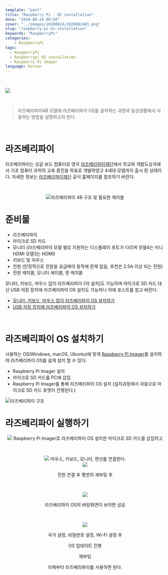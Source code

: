 ```yaml
---
template: "post"
title: "Raspberry Pi - OS installation"
date: "2020-08-24 09:50"
cover: "../images/20200824/2020082401.png"
slug: "raspberry-pi-os-installation"
keywords: "RaspberryPi"
categories:
    - RaspberryPi
tags:
  - RaspberryPi
  - Raspberrypi OS installation
  - Raspberry Pi Imager
language: Korean
---
```

<br />

![](../images/20200824/2020082402.png)

<br />  
  
> 라즈베리파이4B 모델에 라즈베리파이 OS를 설치하는 과정과 일상생활에서 사용하는 방법을 설명하고자 한다.  
  
<br />  
  
# 라즈베리파이  
라즈베리파이는 싱글 보드 컴퓨터로 영국 [라즈베리파이재단](https://www.raspberrypi.org)에서 학교와 개발도상국에서 기초 컴퓨터 과학의 교육 증진을 목표로 개발하였고 4세대 모델까지 출시 된 상태이다. 자세한 정보는 [라즈베리파이재단](https://www.raspberrypi.org/about/) 공식 홈페이지를 참조하기 바란다.

<br />  

<div align="center">  

![라즈베리파이 4B 구조 및 필요한 케이블](../images/20200824/2020082403.gif)
<br />
</div>

# 준비물
- 라즈베리파이
- 마이크로 SD 카드
- 모니터 (라즈베리파이 모델 별로 지원하는 디스플레이 포트가 다르며 모델4는 미니 HDMI 모델3는 HDMI)
- 키보드 및 마우스
- 전원 (안정적으로 전원을 공급해야 동작에 문제 없음, 추천은 2.5A 이상 되는 전원)
- 전원 케이블, 모니터 케이블, 랜 케이블
  
모니터, 키보드, 마우스 없이 라즈베리파이 OS 설치]도 가능하며 마이크로 SD 카드 대신 USB 저장 장치에 라즈베리파이 OS 설치도 가능하니 아래 포스트를 참고 바란다.
  
- [모니터, 키보드, 마우스 없이 라즈베리파이 OS 설치하기]()  
- [USB 저장 장치에 라즈베리파이 OS 설치하기]()  
<br />

# 라즈베리파이 OS 설치하기
사용하는 OS(Windows, macOS, Ubuntu)에 맞게 [Raspberry Pi Imager](https://www.raspberrypi.org/downloads/)를 설치하여 라즈베리파이 OS를 쉽게 설치 할 수 있다.

- Raspberry Pi Imager 설치
- 마이크로 SD 카드를 PC에 삽입
- Raspberry Pi Imager를 통해 라즈베리파이 OS 설치 (설치과정에서 자동으로 마이크로 SD 카드 포맷이 진행된다.)

![라즈베리파이 구조](../images/20200824/2020082404.png "라즈베리파이 구조")
<br />

# 라즈베리파이 실행하기
<div align="center">

![](../images/20200824/2020082405.png)
Raspberry Pi Imager로 라즈베리파이 OS 설치한 마이크로 SD 카드를 삽입하고

<br />

![](../images/20200824/2020082406.png)
마우스, 키보드, 모니터, 랜선를 연결한다.
<br />
![](../images/20200824/2020082407.png)

전원 연결 후 몇번의 재부팅 후

<br />

![](../images/20200824/2020082408.png)

라즈베리파이 OS의 바탕화면이 보이면 성공

<br />

![](../images/20200824/2020082409.gif)

국가 설정, 비밀번호 설정, Wi-Fi 설정 후

OS 업데이트 진행
  
재부팅
  
이제부터 라즈베리파이를 사용하면 된다.
</div>
